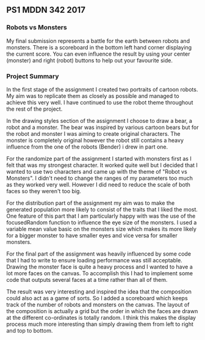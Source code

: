 ## PS1 MDDN 342 2017

### Robots vs Monsters 

My final submission represents a battle for the earth between robots and monsters. There is a scoreboard in the bottom left hand corner displaying the current score. 
You can even influence the result by using your center (monster) and right (robot) buttons to help out your favourite side. 

### Project Summary

In the first stage of the assignment I created two portraits of cartoon robots.  My aim was to replicate them as closely as possible and managed to achieve this very well. I have continued to use the robot theme throughout the rest of the project.

In the drawing styles section of the assignment I choose to draw a bear, a robot and a monster.  The bear was inspired by various cartoon bears but for the robot and monster I was aiming to create original characters.  The monster is completely original however the robot still contains a heavy influence from the one of the robots (Bender) i drew in part one.  

For the randomize part of the assignment I started with monsters first as I felt that was my strongest character.  It worked quite well but I decided that I wanted to use two characters and came up with the theme of "Robot vs Monsters". I didn't need to change the ranges of my parameters too much as they worked very well.  However I did need to reduce the scale of both faces so they weren't too big.

For the distribution part of the assignment my aim was to make the generated population more likely to consist of the traits that I liked the most.  One feature of this part that I am particularly happy with was the use of the focusedRandom function to influence the eye size of the monsters.  I used a variable mean value basic on the monsters size which makes its more likely for a bigger monster to have smaller eyes and vice versa for smaller monsters.

For the final part of the assignment was heavily influenced by some code that I had to write to ensure loading performance was still acceptable. Drawing the monster face is quite a heavy process and I wanted to have a lot more faces on the canvas. To accomplish this I had to implement some code that outputs several faces at a time rather than all of them.  

The result was very interesting and inspired the idea that the composition could also act as a game of sorts. So I added a scoreboard which keeps track of the number of robots and monsters on the canvas. The layout of the composition is actually a grid but the order in which the faces are drawn at the different co-ordinates is totally random.  I think this makes the display process much more interesting than simply drawing them from left to right and top to bottom. 